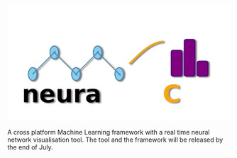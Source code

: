 ![neuraC logo goes here](./examples/neuraC.png)

A cross platform Machine Learning framework with a real time neural network visualisation tool. The tool and the framework will be released by the end of July. 
